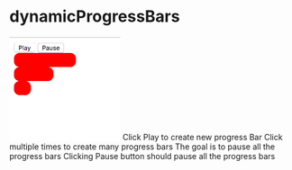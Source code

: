 # dynamicProgressBars
![Screenshot](image.png)
Click Play to create new progress Bar
Click multiple times to create many progress bars
The goal is to pause all the progress bars 
Clicking Pause button should pause all the progress bars
